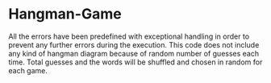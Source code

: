 # Hangman-Game
All the errors have been predefined with exceptional handling in order to prevent any further errors during the execution.
This code does not include any kind of hangman diagram because of random number of guesses each time.
Total guesses and the words will be shuffled and chosen in random for each game.

